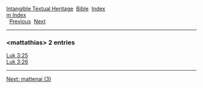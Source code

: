 [Intangible Textual Heritage](../../index)  [Bible](../index) 
[Index](index)   
[m Index](_m_)  
  [Previous](c07204)  [Next](c07206) 

------------------------------------------------------------------------

### &lt;mattathias&gt; 2 entries

[Luk 3:25](../kjv/luk003.htm#025)  
[Luk 3:26](../kjv/luk003.htm#026)  

------------------------------------------------------------------------

[Next: mattenai (3)](c07206)
